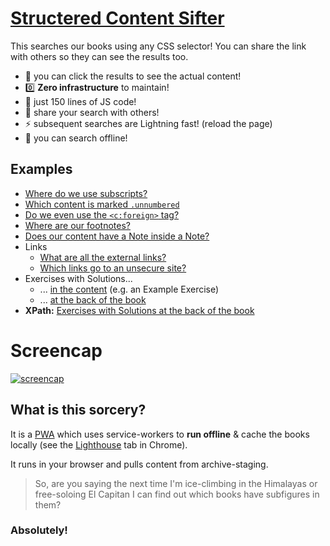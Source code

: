 # [Structered Content Sifter](https://openstax.github.io/sifter/)

This searches our books using any CSS selector! You can share the link with others so they can see the results too.

- :eyes: you can click the results to see the actual content!
- :zero: **Zero infrastructure** to maintain!
- :mouse2: just 150 lines of JS code!
- :link: share your search with others!
- :zap: subsequent searches are Lightning fast! (reload the page)
- :electric_plug: you can search offline!

## Examples

- [Where do we use subscripts?](https://openstax.github.io/sifter/#%7B%22q%22%3A%22sub%22%7D)
- [Which content is marked `.unnumbered`](https://openstax.github.io/sifter/#%7B%22q%22%3A%22.unnumbered%22%7D)
- [Do we even use the `<c:foreign>` tag?](https://openstax.github.io/sifter/#%7B%22q%22%3A%22%5Bdata-type%3D%5C%22foreign%5C%22%5D%22%7D)
- [Where are our footnotes?](https://openstax.github.io/sifter/#%7B%22q%22%3A%22%5Brole%3D%5C%22doc-footnote%5C%22%5D%22%7D)
- [Does our content have a Note inside a Note?](https://openstax.github.io/sifter/#%7B%22q%22%3A%22%5Bdata-type%3D%5C%22note%5C%22%5D%20%5Bdata-type%3D%5C%22note%5C%22%5D%22%7D)
- Links
    - [What are all the external links?](https://openstax.github.io/sifter/#%7B%22q%22%3A%22a%5Bhref%5E%3Dhttp%5D%22%7D)
    - [Which links go to an unsecure site?](https://openstax.github.io/sifter/#%7B%22q%22%3A%22a%5Bhref%5E%3D%5C%22http%3A%5C%22%5D%22%7D)
- Exercises with Solutions...
    - ... [in the content](https://openstax.github.io/sifter/#%7B%22q%22%3A%22%5Bdata-type%3D%5C%22exercise%5C%22%5D%20%5Bdata-type%3D%5C%22solution%5C%22%5D%22%7D) (e.g. an Example Exercise)
    - ... [at the back of the book](https://openstax.github.io/sifter/#%7B%22q%22%3A%22%5Bdata-type%3D%5C%22exercise%5C%22%5D%20%5Bdata-type%3D%5C%22problem%5C%22%5D%20%3E%20a.os-number%22%7D)
- **XPath:** [Exercises with Solutions at the back of the book](https://openstax.github.io/sifter/#%7B%22q%22%3A%22%2F%2Fh%3A*%5B%40data-type%3D%5C%22exercise%5C%22%5D%5Bh%3A*%5B%40data-type%3D%5C%22problem%5C%22%5D%5Bh%3Aa%5B%40class%3D'os-number'%5D%5D%5D%22%7D)

# Screencap

[![screencap](https://user-images.githubusercontent.com/253202/85438274-6c2ba700-b551-11ea-8157-897d12a527ae.gif)](https://openstax.github.io/sifter/)


## What is this sorcery?

It is a [PWA](https://web.dev/progressive-web-apps/) which uses service-workers to **run offline** & cache the books locally (see the [Lighthouse](https://developers.google.com/web/tools/lighthouse/) tab in Chrome).

It runs in your browser and pulls content from archive-staging.

> So, are you saying the next time I'm ice-climbing in the Himalayas or free-soloing El Capitan I can find out which books have subfigures in them?

### Absolutely!
